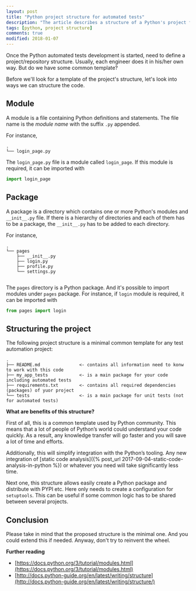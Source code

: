 ```yaml
---
layout: post
title: "Python project structure for automated tests"
description: "The article describes a structure of a Python's project for your automated tests."
tags: [python, project structure]
comments: true
modified: 2018-01-07
---
```


Once the Python automated tests development is started, need to define a project/repository structure. Usually, each engineer does it in his/her own way. But do we have some common template?

Before we'll look for a template of the project's structure, let's look into ways we can structure the code.

Module
------
A module is a file containing Python definitions and statements. The file name is the _module name_ with the suffix `.py` appended. 

For instance,
```
.
└── login_page.py
``` 
The `login_page.py` file is a module called `login_page`. If this module is required, it can be imported with
```python
import login_page
```

Package
-------
A package is a directory which contains one or more Python's modules and `__init__.py` file. If there is a hierarchy of directories and each of them has to be a package, the `__init__.py` has to be added to each directory.
 
For instance,

```
.
└── pages
    ├── __init__.py
    ├── login.py
    ├── profile.py
    └── settings.py
    
```

The `pages` directory is a Python package. And it's possible to import modules under `pages` package. For instance, if `login` module is required, it can be imported with
```python
from pages import login
```

Structuring the project
-----------------------
The following project structure is a minimal common template for any test automation project:
```
.
├── README.md               <- contains all information need to konw to work with this code
├── my_app_tests            <- is a main package for your code including automated tests
├── requirements.txt        <- contains all required dependencies (packages) of yuor project
└── tests                   <- is a main package for unit tests (not for automated tests)
```

**What are benefits of this structure?**

First of all, this is a common template used by Python community. This means that a lot of people of Python’s world could understand your code quickly. As a result, any knowledge transfer will go faster and you will save a lot of time and efforts.

Additionally, this will simplify integration with the Python’s tooling. Any new integration of [static code analysis]({% post_url 2017-09-04-static-code-analysis-in-python %}) or whatever you need will take significantly less time.

Next one, this structure allows easily create a Python package and distribute with PYPI etc. Here only needs to create a configuration for `setuptools`. This can be useful if some common logic has to be shared between several projects.


Conclusion
----------
Please take in mind that the proposed structure is the minimal one. And you could extend this if needed. Anyway, don't try to reinvent the wheel. 

**Further reading**
- [https://docs.python.org/3/tutorial/modules.html](https://docs.python.org/3/tutorial/modules.html)
- [http://docs.python-guide.org/en/latest/writing/structure](http://docs.python-guide.org/en/latest/writing/structure/)
